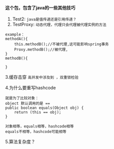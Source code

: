 #### 这个包，包含了java的一些其他技巧
1. Test2: `java是值传递还是引用传递？`
2. TestProxy: `动态代理，代理只会代理被代理实例的方法`

```
example：
methodA(){
    this.methodB();//不被代理,这可能影响spring事务
    Proxy.methodB();//被代理,
}
methodB(){
    
}
```
3.缓存击穿 `高并发中涉及到 ，双重锁检验`

4.为什么要重写hashcode
```
就是为了比较对象：
object 默认调用的是 == 
public boolean equals(Object obj) {  
    return (this == obj);  
}  

对象相等，equals相等，hashcode相等
equals不相等，hashcode可能相等
```
5.算法复杂度？